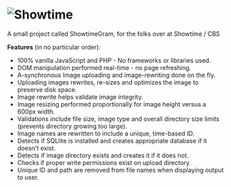 # ![Showtime](https://upload.wikimedia.org/wikipedia/commons/thumb/2/22/Showtime.svg/200px-Showtime.svg.png)
A small project called ShowtimeGram, for the folks over at Showtime / CBS

**Features** (in no particular order):
 - 100% vanilla JavaScript and PHP - No frameworks or libraries used.
 - DOM manipulation performed real-time - no page refreshing.
 - A-synchronous Image uploading and image-rewriting done on the fly.
 - Uploading images rewrites, re-sizes and optimizes the image to preserve disk space.
 - Image rewrite helps validate image integrity.
 - Image resizing performed proportionally for image height versus a 600px width.
 - Validations include file size, image type and overall directory size limits (prevents directory growing too large).
 - Image names are rewritten to include a unique, time-based ID.
 - Detects if SQLlite is installed and creates appropriate database if it doesn't exist.
 - Detects if image directory exists and creates it if it does not. 
 - Checks if proper write permissions exist on upload directory.
 - Unique ID and path are removed from file names when displaying output to user.

